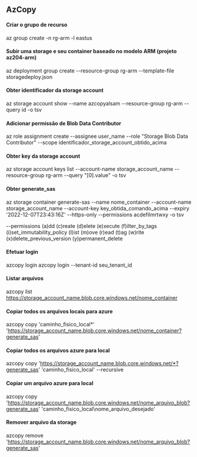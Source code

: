 ## AzCopy

#### Criar o grupo de recurso
az group create -n rg-arm -l eastus

#### Subir uma storage e seu container baseado no modelo ARM (projeto az204-arm)
az deployment group create --resource-group rg-arm --template-file storagedeploy.json

#### Obter identificador da storage account
az storage account show --name azcopyalsam --resource-group rg-arm --query id -o tsv

#### Adicionar permissão de Blob Data Contributor
az role assignment create --assignee user_name --role "Storage Blob Data Contributor" --scope identificador_storage_account_obtido_acima

#### Obter key da storage account
az storage account keys list --account-name storage_account_name --resource-group rg-arm --query "[0].value" -o tsv

#### Obter generate_sas
az storage container generate-sas --name nome_container --account-name storage_account_name --account-key key_obtida_comando_acima --expiry '2022-12-07T23:43:16Z' --https-only --permissions acdefilmrtwxy -o tsv

--permissions (a)dd (c)reate (d)elete (e)xecute (f)ilter_by_tags (i)set_immutability_policy (l)ist (m)ove (r)ead (t)ag (w)rite (x)delete_previous_version (y)permanent_delete

#### Efetuar login
azcopy login
azcopy login --tenant-id seu_tenant_id

#### Listar arquivos
azcopy list https://storage_account_name.blob.core.windows.net/nome_container 

#### Copiar todos os arquivos locais para azure
azcopy copy 'caminho_fisico_local\*' 'https://storage_account_name.blob.core.windows.net/nome_container?generate_sas'

#### Copiar todos os arquivos azure para local
azcopy copy 'https://storage_account_name.blob.core.windows.net/*?generate_sas' 'caminho_fisico_local' --recursive

#### Copiar um arquivo azure para local
azcopy copy 'https://storage_account_name.blob.core.windows.net/nome_arquivo_blob?generate_sas' 'caminho_fisico_local\nome_arquivo_desejado'

#### Remover arquivo da storage
azcopy remove 'https://storage_account_name.blob.core.windows.net/nome_arquivo_blob?generate_sas'
